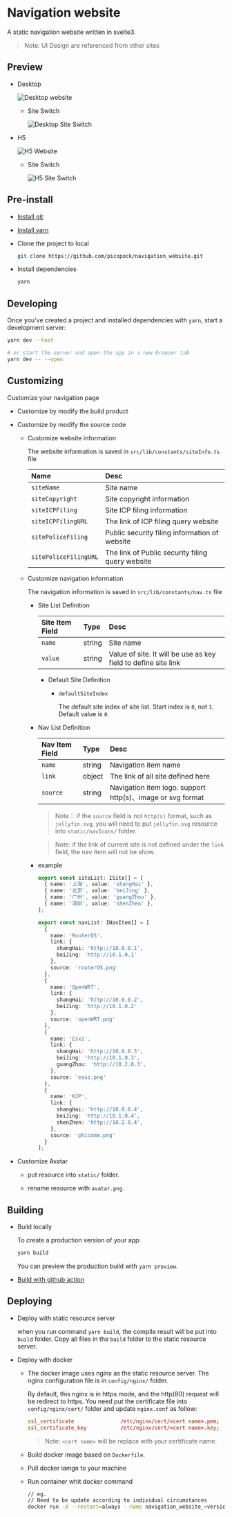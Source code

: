 # Navigation website

A static navigation website written in svelte3.

> Note: UI Design are referenced from other sites

## Preview

- Desktop

  ![Desktop website](./snapshot_desktop.png)

  - Site Switch

    ![Desktop Site Switch](./snapshot_desktop_site_switch.png)

- H5

  ![H5 Website](./snapshot_h5.png)

  - Site Switch

    ![H5 Site Switch](./snapshot_h5_site_switch.png)

## Pre-install

- [Install git](https://git-scm.com/book/en/v2/Getting-Started-Installing-Git)
  
- [Install yarn](https://classic.yarnpkg.com/lang/en/docs/install/#windows-stable)

- Clone the project to local
  
  ```bash
  git clone https://github.com/picopock/navigation_website.git
  ```

- Install dependencies

  ```bash
  yarn
  ```

## Developing

Once you've created a project and installed dependencies with `yarn`, start a development server:

```bash
yarn dev --host

# or start the server and open the app in a new browser tab
yarn dev -- --open
```

## Customizing

Customize your navigation page

- Customize by modify the build product
- Customize by modify the source code

  - Customize website information

    The website information is saved in `src/lib/constants/siteInfo.ts` file

    | Name                  | Desc                                             |
    | :-------------------- | :----------------------------------------------- |
    | `siteName`            | Site name                                        |
    | `siteCopyright`       | Site copyright information                       |
    | `siteICPFiling`       | Site ICP filing information                      |
    | `siteICPFilingURL`    | The link of ICP filing query website             |
    | `sitePoliceFiling`    | Public security filing information of website    |
    | `sitePoliceFilingURL` | The link of Public security filing query website |

  - Customize navigation information

    The navigation information is saved in `src/lib/constants/nav.ts` file

    - Site List Definition

      | Site Item Field | Type   | Desc                                                           |
      | :-------------- | :----- | :------------------------------------------------------------- |
      | `name`          | string | Site name                                                      |
      | `value`         | string | Value of site. It will be use as key field to define site link |

      - Default Site Definition

        - `defaultSiteIndex`
    
          The default site index of site list. Start index is `0`, not `1`. Default value is `0`.

    - Nav List Definition

      | Nav Item Field | Type   | Desc                                                       |
      | :------------- | :----- | :--------------------------------------------------------- |
      | `name`         | string | Navigation item name                                       |
      | `link`         | object | The link of all site defined here                          |
      | `source`       | string | Navigation item logo. support http(s)、image or svg format |

      > Note： if the `source` field is not `http(s)` format, such as `jellyfin.svg`, you will need to put `jellyfin.svg` resource into  `static/navIcons/` folder.

      > Note: if the link of current site is not defined under the `link` field, the nav item will not be show.

    - example

      ```ts
      export const siteList: ISite[] = [
        { name: '上海', value: 'shangHai' },
        { name: '北京', value: 'beiJing' },
        { name: '广州', value: 'guangZhou' },
        { name: '深圳', value: 'shenZhen' },
      ];

      export const navList: INavItem[] = [
        {
          name: 'RouterOS',
          link: {
            shangHai: 'http://10.0.0.1',
            beiJing: 'http://10.1.0.1'
          },
          source: 'routerOS.png'
        },
        {
          name: 'OpenWRT',
          link: {
            shangHai: 'http://10.0.0.2',
            beiJing: 'http://10.1.0.2'
          },
          source: 'openWRT.png'
        },
        {
          name: 'Esxi',
          link: {
            shangHai: 'http://10.0.0.3',
            beiJing: 'http://10.1.0.3',
            guangZhou: 'http://10.2.0.3',
          },
          source: 'esxi.png'
        },
        {
          name: 'K2P',
          link: {
            shangHai: 'http://10.0.0.4',
            beiJing: 'http://10.1.0.4',
            shenZhen: 'http://10.2.0.4',
          },
          source: 'phicomm.png'
        }
      ];
      ```

- Customize Avatar

  - put resource into `static/` folder.

  - rename resource with `avatar.png`.
  
## Building

- Build locally

  To create a production version of your app:

  ```bash
  yarn build
  ```

  You can preview the production build with `yarn preview`.

- [Build with github action](https://github.com/picopock/navigation_website/actions)

## Deploying

- Deploy with static resource server
  
  when you run command `yarn build`, the compile result will be put into `build` folder. Copy all files in the `build` folder to the static resource server.

- Deploy with docker

  - The docker image uses nginx as the static resource server. The nginx configuration file is in `config/nginx/` folder.

    By default, this nginx is in https mode, and the http(80) request will be redirect to https. You need put the certificate file into `config/nginx/cert/` folder and update `nginx.conf` as follow:

    ```conf
    ssl_certificate               /etc/nginx/cert/<cert name>.pem;
    ssl_certificate_key           /etc/nginx/cert/<cert name>.key;
    ```

    > Note: `<cert name>` will be replace with your certificate name.

  - Build docker image based on `Dockerfile`.
  - Pull docker iamge to your machine
  - Run container whit docker command
  
    ```sh
    // eg.
    // Need to be update according to individual circumstances
    docker run -d --restart=always --name navigation_website_<version> -p 8080:80 -p 8443:443 xxxx.com/xxxx/navigation_website:<version>
    ```
